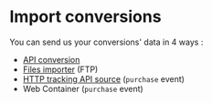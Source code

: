 # Import conversions

You can send us your conversions' data in 4 ways :&#x20;

* [API conversion](api-conversions-and-product-catalog.md)
* [Files importer](conversions-files-importer.md) (FTP)
* [HTTP tracking API source](../http-tracking-api.md) (`purchase` event)
* Web Container (`purchase` event)
